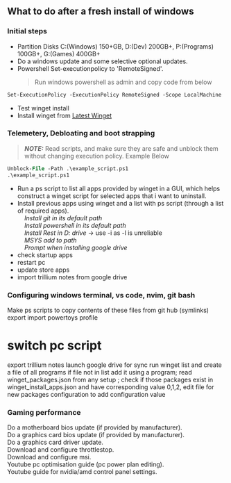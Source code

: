 ## What to do after a fresh install of windows

### Initial steps

- Partition Disks C:(Windows) 150+GB, D:(Dev) 200GB+, P:(Programs) 100GB+, G:(Games) 400GB+
- Do a windows update and some selective optional updates.
- Powershell Set-executionpolicy to 'RemoteSigned'.
  > Run windows powershell as admin and copy code from below

```ps
Set-ExecutionPolicy -ExecutionPolicy RemoteSigned -Scope LocalMachine
```

- Test winget install
- Install winget from <a href="https://github.com/microsoft/winget-cli/releases/latest">Latest Winget</a>

### Telemetery, Debloating and boot strapping

> **_NOTE:_** Read scripts, and make sure they are safe and unblock them without changing execution policy. Example Below

```ps
Unblock-File -Path .\example_script.ps1
.\example_script.ps1
```

- Run a ps script to list all apps provided by winget in a GUI, which helps construct a winget script for selected apps that i want to uninstall.<br>
- Install previous apps using winget and a list with ps script (through a list of required apps).<br>
  &nbsp;&nbsp;&nbsp;&nbsp;_Install git in its default path_<br>
  &nbsp;&nbsp;&nbsp;&nbsp;_Install powershell in its default path_<br>
  &nbsp;&nbsp;&nbsp;&nbsp;_Install Rest in D: drive_ -> use -i as -l is unreliable<br>
  &nbsp;&nbsp;&nbsp;&nbsp;_MSYS add to path_<br>
  &nbsp;&nbsp;&nbsp;&nbsp;_Prompt when installing google drive_<br>
- check startup apps
- restart pc
- update store apps
- import trillium notes from google drive

### Configuring windows terminal, vs code, nvim, git bash

Make ps scripts to copy contents of these files from git hub (symlinks)<br>
export import powertoys profile<br>

# switch pc script

export trillium notes
launch google drive for sync
run winget list and create a file of all programs if file not in list add it using a program; read winget_packages.json from any setup ; check if those packages exist in winget_install_apps.json and have corresponding value 0,1,2, edit file for new packages configuration to add configuration value

### Gaming performance

Do a motherboard bios update (if provided by manufacturer).<br>
Do a graphics card bios update (if provided by manufacturer).<br>
Do a graphics card driver update.<br>
Download and configure throttlestop.<br>
Download and configure msi.<br>
Youtube pc optimisation guide (pc power plan editing).<br>
Youtube guide for nvidia/amd control panel settings.<br>
